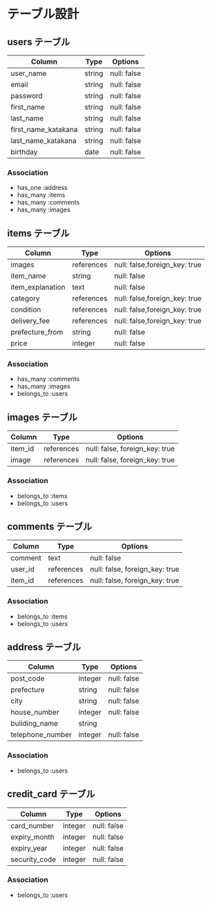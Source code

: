 # テーブル設計

## users テーブル

| Column              | Type   | Options      |
| ------------------- | ------ | ------------ |
| user_name           | string | null: false  |
| email               | string | null: false  |
| password            | string | null: false  |
| first_name          | string  | null: false |
| last_name           | string  | null: false |
| first_name_katakana | string  | null: false |
| last_name_katakana  | string  | null: false |
| birthday            | date    | null: false |

### Association

- has_one :address
- has_many :items
- has_many :comments
- has_many :images

## items テーブル

| Column           | Type       | Options                       |
| ---------------- | ---------- | ----------------------------- |
| images           | references | null: false,foreign_key: true |
| item_name        | string     | null: false                   |
| item_explanation | text       | null: false                   |
| category         | references | null: false,foreign_key: true |
| condition        | references | null: false,foreign_key: true |
| delivery_fee     | references | null: false,foreign_key: true |
| prefecture_from  | string     | null: false                   |
| price            | integer    | null: false                   |

### Association

- has_many :comments
- has_many :images
- belongs_to :users

## images テーブル

| Column  | Type       | Options                        |
| ------- | ---------- | ------------------------------ |
| item_id | references | null: false, foreign_key: true |
| image   | references | null: false, foreign_key: true |

### Association

- belongs_to :items
- belongs_to :users

## comments テーブル

| Column  | Type       | Options                        |
| ------- | ---------- | ------------------------------ |
| comment | text       | null: false                    |
| user_id | references | null: false, foreign_key: true |
| item_id | references | null: false, foreign_key: true |

### Association

- belongs_to :items
- belongs_to :users

## address テーブル

| Column           | Type       | Options     |
| ---------------- | ---------- | ----------- |
| post_code        | integer    | null: false |
| prefecture       | string     | null: false |
| city             | string     | null: false |
| house_number     | integer    | null: false |
| building_name    | string     |             |
| telephone_number | integer    | null: false |

### Association

- belongs_to :users

## credit_card テーブル

| Column        | Type       | Options     |
| ------------- | ---------- | ----------- |
| card_number   | integer    | null: false |
| expiry_month  | integer    | null: false |
| expiry_year   | integer    | null: false |
| security_code | integer    | null: false |

### Association

- belongs_to :users